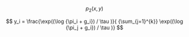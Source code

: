 $$
p_2(x,y)
$$

$$
y_i = \frac{\exp((\log  {\pi_i + g_i}) / \tau )}{ {\sum_{j=1}^{k}} \exp((\log  {\pi_j + g_i}) / \tau )} 
$$


